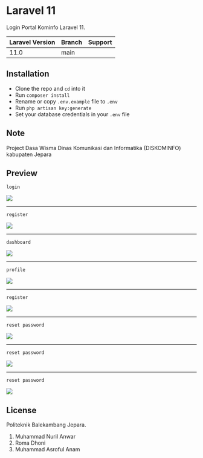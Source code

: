 # Laravel 11

Login Portal Kominfo Laravel 11.

| Laravel Version | Branch | Support |
| --------------- | ------ | ------- |
| 11.0            | main   |         |

## Installation

-   Clone the repo and `cd` into it
-   Run `composer install`
-   Rename or copy `.env.example` file to `.env`
-   Run `php artisan key:generate`
-   Set your database credentials in your `.env` file

## Note

Project Dasa Wisma Dinas Komunikasi dan Informatika (DISKOMINFO) kabupaten Jepara

## Preview

`login`

<img src="https://i.imgur.com/eTuEtpx.png">

---

`register`

<img src="https://imgur.com/Wj09cu4l.png">

---

`dashboard`

<img src="https://i.imgur.com/gHCpbes.png">

---

`profile`

<img src="https://i.imgur.com/zkquLWr.png">

---

`register`

<img src="https://i.imgur.com/HtS2lzX.png">

---

`reset password`

<img src="https://i.imgur.com/OwosYrK.png">

---

`reset password`

<img src="https://i.imgur.com/7n6qZpr.png">

---

`reset password`

<img src="https://i.imgur.com/FtHd7lf.png">

## License

Politeknik Balekambang Jepara.

1. Muhammad Nuril Anwar
2. Roma Dhoni
3. Muhammad Asroful Anam
